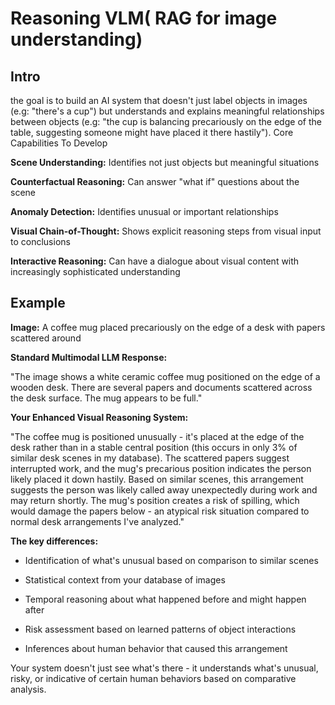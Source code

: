 # Reasoning VLM( RAG for image understanding)

## Intro
the goal is to build an AI system that doesn't just label objects in images (e.g: "there's a cup") but understands and explains meaningful relationships between objects (e.g: "the cup is balancing precariously on the edge of the table, suggesting someone might have placed it there hastily").
Core Capabilities To Develop

**Scene Understanding:** Identifies not just objects but meaningful situations

**Counterfactual Reasoning:** Can answer "what if" questions about the scene

**Anomaly Detection:** Identifies unusual or important relationships

**Visual Chain-of-Thought:** Shows explicit reasoning steps from visual input to conclusions

**Interactive Reasoning:** Can have a dialogue about visual content with increasingly sophisticated understanding


## Example

**Image:** A coffee mug placed precariously on the edge of a desk with papers scattered around

**Standard Multimodal LLM Response:**

"The image shows a white ceramic coffee mug positioned on the edge of a wooden desk. There are several papers and documents scattered across the desk surface. The mug appears to be full."

**Your Enhanced Visual Reasoning System:**

"The coffee mug is positioned unusually - it's placed at the edge of the desk rather than in a stable central position (this occurs in only 3% of similar desk scenes in my database). The scattered papers suggest interrupted work, and the mug's precarious position indicates the person likely placed it down hastily. Based on similar scenes, this arrangement suggests the person was likely called away unexpectedly during work and may return shortly. The mug's position creates a risk of spilling, which would damage the papers below - an atypical risk situation compared to normal desk arrangements I've analyzed."

**The key differences:**

- Identification of what's unusual based on comparison to similar scenes

- Statistical context from your database of images

- Temporal reasoning about what happened before and might happen after

- Risk assessment based on learned patterns of object interactions

- Inferences about human behavior that caused this arrangement


Your system doesn't just see what's there - it understands what's unusual, risky, or indicative of certain human behaviors based on comparative analysis.
